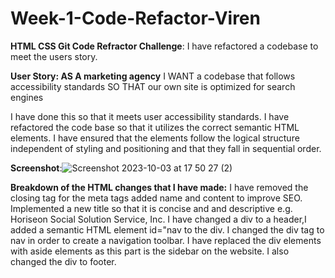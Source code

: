 # Week-1-Code-Refactor-Viren
**HTML CSS Git Code Refractor Challenge**:
I have refactored a codebase to meet the users story. 

**User Story: AS A marketing agency**
I WANT a codebase that follows accessibility standards
SO THAT our own site is optimized for search engines

I have done this so that it meets user accessibility standards. 
I have refactored the code base so that it utilizes the correct semantic HTML elements. 
I have ensured that the elements follow the logical structure independent of styling and positioning and that they fall in sequential order.

**Screenshot**:![Screenshot 2023-10-03 at 17 50 27 (2)](https://github.com/viren15152/Week-1-Code-Refactor-Viren/assets/144032304/95d591f3-4f02-412e-a624-c6e5f3092b6c)

**Breakdown of the HTML changes that I have made:**
I have removed the closing tag for the meta tags added name and content to improve SEO.
Implemented a new title so that it is concise and and descriptive e.g. Horiseon Social Solution Service, Inc.
I have changed a div to a header,I added a semantic HTML element id="nav to the div.
I changed the div tag to nav in order to create a navigation toolbar.
I have replaced the div elements with aside elements as this part is the sidebar on the website.
I also changed the div to footer. 
